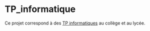 # TP_informatique

Ce projet correspond à des [TP informatiques](https://fr.wikipedia.org/wiki/Travaux_pratiques) au collège et au lycée.


